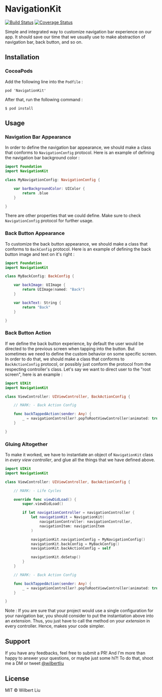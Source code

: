 # NavigationKit

[![Build Status](https://travis-ci.org/wilbertliu/NavigationKit.svg?branch=master)](https://travis-ci.org/wilbertliu/NavigationKit)
[![Coverage Status](https://coveralls.io/repos/github/wilbertliu/NavigationKit/badge.svg?branch=master)](https://coveralls.io/github/wilbertliu/NavigationKit?branch=master)

Simple and integrated way to customize navigation bar experience on our app.
It should save our time that we usually use to make abstraction of navigation bar,
back button, and so on.

## Installation

### CocoaPods

Add the following line into the `Podfile` :

```
pod 'NavigationKit'
```

After that, run the following command :

```
$ pod install
```

## Usage

### Navigation Bar Appearance

In order to define the navigation bar appearance,
we should make a class that conforms to `NavigationConfig` protocol.
Here is an example of defining the navigation bar background color :

```swift
import Foundation
import NavigationKit

class MyNavigationConfig: NavigationConfig {

    var barBackgroundColor: UIColor {
        return .blue
    }

}
```

There are other properties that we could define. Make sure to check
`NavigationConfig` protocol for further usage.

### Back Button Appearance

To customize the back button appearance, we should make a class that conforms
to `BackConfig` protocol. Here is an example of defining the back button
image and text on it's right :

```swift
import Foundation
import NavigationKit

class MyBackConfig: BackConfig {

    var backImage: UIImage {
        return UIImage(named: "Back")
    }

    var backText: String {
        return "Back"
    }

}
```

### Back Button Action

If we define the back button experience, by default the user would be directed to the
previous screen when tapping into the button. But sometimes we need to define the custom
behavior on some specific screen. In order to do that, we should make a class that conforms to `BackActionConfig` protocol, or possibly just conform the protocol from the respecting controller's class. Let's say we want to direct user to the "root screen", here is an example :

```swift
import UIKit
import NavigationKit

class ViewController: UIViewController, BackActionConfig {

    // MARK: - Back Action Config

    func backTappedAction(sender: Any) {
        _ = navigationController?.popToRootViewController(animated: true)
    }

}
```

### Gluing Altogether

To make it worked, we have to instantiate an object of `NavigationKit` class in *every view controller*, and glue all the things that we have defined above.

```swift
import UIKit
import NavigationKit

class ViewController: UIViewController, BackActionConfig {

    // MARK: - Life Cycles

    override func viewDidLoad() {
        super.viewDidLoad()

        if let navigationController = navigationController {
            let navigationKit = NavigationKit(
                navigationController: navigationController,
                navigationItem: navigationItem
            )

            navigationKit.navigationConfig = MyNavigationConfig()
            navigationKit.backConfig = MyBackConfig()
            navigationKit.backActionConfig = self

            navigationKit.doSetup()
        }
    }

    // MARK: - Back Action Config

    func backTappedAction(sender: Any) {
        _ = navigationController?.popToRootViewController(animated: true)
    }

}
```

Note : If you are sure that your project would use a single configuration for your navigation bar, you should consider to put the instantiation above into an *extension*. Thus, you just have to call the method on your *extension* in every controller. Hence, makes your code simpler.

## Support

If you have any feedbacks, feel free to submit a PR! And I'm more than happy to answer your
questions, or maybe just some hi?! To do that, shoot me a DM or tweet [@wilbertliu](https://twitter.com/wilbertliu)

## License

MIT © Wilbert Liu
